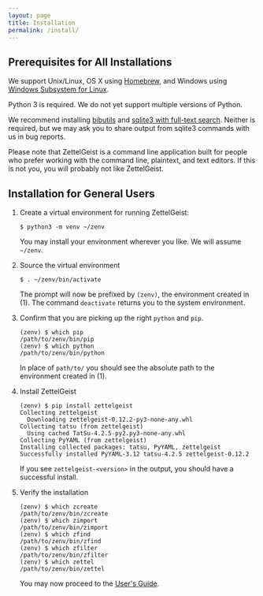 ```yaml
---
layout: page
title: Installation
permalink: /install/
---
```


## Prerequisites for All Installations

We support Unix/Linux, OS X using [Homebrew](https://brew.sh/), and Windows using [Windows Subsystem for Linux](https://docs.microsoft.com/en-us/windows/wsl/install-win10).

Python 3 is required. We do not yet support multiple versions of Python.

We recommend installing [bibutils](https://sourceforge.net/p/bibutils/home/Bibutils/) and 
[sqlite3 with full-text search](https://www.sqlite.org/fts3.html). 
Neither is required, but we may ask you to share output from sqlite3 commands with us in bug reports.

Please note that ZettelGeist is a command line application built for people who prefer working with the command line, plaintext, and text editors.
If this is not you, you will probably not like ZettelGeist.

## Installation for General Users

1. Create a virtual environment for running ZettelGeist:

   ```shell
   $ python3 -m venv ~/zenv
   ```

   You may install your environment wherever you like.
   We will assume `~/zenv`.

2. Source the virtual environment

   ```shell
   $ . ~/zenv/bin/activate
   ```

   The prompt will now be prefixed by `(zenv)`, the environment created in (1).
   The command `deactivate` returns you to the system environment.

3. Confirm that you are picking up the right `python` and `pip`.

   ```shell
   (zenv) $ which pip
   /path/to/zenv/bin/pip
   (zenv) $ which python
   /path/to/zenv/bin/python
   ```

   In place of `path/to/` you should see the absolute path to the environment created in (1). 

4. Install ZettelGeist

   ```shell
   (zenv) $ pip install zettelgeist
   Collecting zettelgeist
     Downloading zettelgeist-0.12.2-py3-none-any.whl
   Collecting tatsu (from zettelgeist)
     Using cached TatSu-4.2.5-py2.py3-none-any.whl
   Collecting PyYAML (from zettelgeist)
   Installing collected packages: tatsu, PyYAML, zettelgeist
   Successfully installed PyYAML-3.12 tatsu-4.2.5 zettelgeist-0.12.2
   ```
 
   If you see `zettelgeist-<version>` in the output, you should have a successful install. 

5. Verify the installation

   ```shell
   (zenv) $ which zcreate
   /path/to/zenv/bin/zcreate
   (zenv) $ which zimport
   /path/to/zenv/bin/zimport
   (zenv) $ which zfind
   /path/to/zenv/bin/zfind
   (zenv) $ which zfilter
   /path/to/zenv/bin/zfilter
   (zenv) $ which zettel
   /path/to/zenv/bin/zettel
   ```

   You may now proceed to the [User's Guide](/gs).

<!--
## Developer Install

Coming soon.
-->
